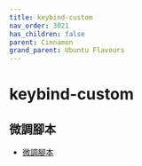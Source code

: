```yaml
---
title: keybind-custom
nav_order: 3021
has_children: false
parent: Cinnamon
grand_parent: Ubuntu Flavours
---
```



# keybind-custom

## 微調腳本

* [微調腳本](https://github.com/samwhelp/note-about-ubuntu/tree/gh-pages/_demo/adjustment/part-cinnamon/cinnamon-keybind-custom)
